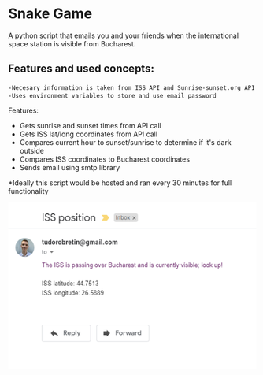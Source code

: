 # Snake Game
A python script that emails you and your friends when the international space station is visible from Bucharest.

## Features and used concepts:

    -Necesary information is taken from ISS API and Sunrise-sunset.org API
    -Uses environment variables to store and use email password

Features:
- Gets sunrise and sunset times from API call
- Gets ISS lat/long coordinates from API call
- Compares current hour to sunset/sunrise to determine if it's dark outside
- Compares ISS coordinates to Bucharest coordinates 
- Sends email using smtp library

*Ideally this script would be hosted and ran every 30 minutes for full functionality


![](https://github.com/tudorobretin/ISS-Overhead-Alert/blob/master/iss_mail.png)


        